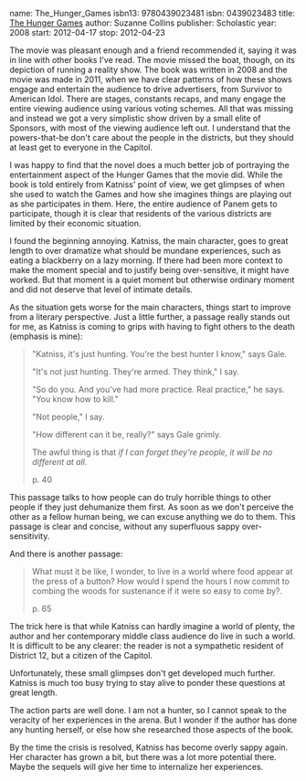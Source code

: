 name: The_Hunger_Games
isbn13: 9780439023481
isbn: 0439023483
title: [The Hunger Games](http://amzn.com/0439023483)
author: Suzanne Collins
publisher: Scholastic
year: 2008
start: 2012-04-17
stop: 2012-04-23

The movie was pleasant enough and a friend recommended it, saying it was in line
with other books I've read.  The movie missed the boat, though, on its depiction
of running a reality show.  The book was written in 2008 and the movie was made
in 2011, when we have clear patterns of how these shows engage and entertain the
audience to drive advertisers, from Survivor to American Idol.  There are
stages, constants recaps, and many engage the entire viewing audience using
various voting schemes.  All that was missing and instead we got a very
simplistic show driven by a small elite of Sponsors, with most of the viewing
audience left out.  I understand that the powers-that-be don't care about the
people in the districts, but they should at least get to everyone in the
Capitol.

I was happy to find that the novel does a much better job of portraying the
entertainment aspect of the Hunger Games that the movie did.  While the book is
told entirely from Katniss' point of view, we get glimpses of when she used to
watch the Games and how she imagines things are playing out as she participates
in them.  Here, the entire audience of Panem gets to participate, though it is
clear that residents of the various districts are limited by their economic
situation.

I found the beginning annoying.  Katniss, the main character, goes to great
length to over dramatize what should be mundane experiences, such as eating a
blackberry on a lazy morning.  If there had been more context to make the moment
special and to justify being over-sensitive, it might have worked.  But that
moment is a quiet moment but otherwise ordinary moment and did not deserve that
level of intimate details.

As the situation gets worse for the main characters, things start to improve
from a literary perspective.  Just a little further, a passage really stands out
for me, as Katniss is coming to grips with having to fight others to the death
(emphasis is mine):

> "Katniss, it's just hunting.  You're the best hunter I know," says Gale.
> 
> "It's not just hunting.  They're armed.  They think," I say.
> 
> "So do you.  And you've had more practice.  Real practice," he says.  "You
> know how to kill."
> 
> "Not people," I say.
> 
> "How different can it be, really?" says Gale grimly.
> 
> The awful thing is that _if I can forget they're people, it will be no
> different at all_.
> <footer>p. 40</footer>

This passage talks to how people can do truly horrible things to other people if
they just dehumanize them first.  As soon as we don't perceive the other as a
fellow human being, we can excuse anything we do to them.  This passage is clear
and concise, without any superfluous sappy over-sensitivity.

And there is another passage:

> What must it be like, I wonder, to live in a world where food appear at the
> press of a button?  How would I spend the hours I now commit to combing the
> woods for sustenance if it were so easy to come by?.
> <footer>p. 65</footer>

The trick here is that while Katniss can hardly imagine a world of plenty, the
author and her contemporary middle class audience do live in such a world.  It
is difficult to be any clearer: the reader is not a sympathetic resident of
District 12, but a citizen of the Capitol.

Unfortunately, these small glimpses don't get developed much further.  Katniss
is much too busy trying to stay alive to ponder these questions at great length.

The action parts are well done.  I am not a hunter, so I cannot speak to the
veracity of her experiences in the arena.  But I wonder if the author has done
any hunting herself, or else how she researched those aspects of the book.

By the time the crisis is resolved, Katniss has become overly sappy again.  Her
character has grown a bit, but there was a lot more potential there.  Maybe the
sequels will give her time to internalize her experiences.
